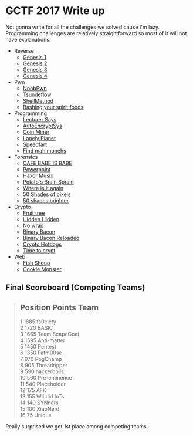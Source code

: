 # GCTF 2017 Write up

Not gonna write for all the challenges we solved cause I'm lazy. Programming challenges are relatively straightforward so most of it will not have explanations.

* Reverse
  * [Genesis 1](Reverse/Genesis1)
  * [Genesis 2](Reverse/Genesis2)
  * [Genesis 3](Reverse/Genesis3)
  * [Genesis 4](Reverse/Genesis4)
* Pwn
  * [NoobPwn](Pwn/NoobPwn)
  * [Tsundeflow](Pwn/tsundeflow)
  * [ShellMethod](Pwn/ShellMethod)
  * [Bashing your spirit foods](Pwn/Bashing_Your_Spirit_Foods)
* Programming
  * [Lecturer Says](Programming/Lecturer_Says)
  * [AutoEncryptSys](Programming/AutoEncryptSys)
  * [Coin Miner](Programming/CoinMiner)
  * [Lonely Planet](Programming/Lonely_Planet)
  * [Speedfart](Programming/Speedfart)
  * [Find mah monehs](Programming/Find_mah_monehs)
* Forensics
  * [CAFE BABE IS BABE](Forensics/CafeBabe)
  * [Powerpoint](Forensics/Powerpoint)
  * [Haxor Musix](Forensics/Haxor_Musix)
  * [Potato's Brain Sprain](Forensics/PotatoBrainSprain)
  * [Where is it again](Forensics/Where_Is_It_Again)
  * [50 Shades of pixels](Forensics/50shades)
  * [50 shades brighter](Forensics/50ShadesBrighter)
* Crypto
  * [Fruit tree](Crypto/fruittree)
  * [Hidden Hidden](Crypto/hiddenhidden)
  * [No wrap](Crypto/nowrap)
  * [Binary Bacon](Crypto/BinaryBacon)
  * [Binary Bacon Reloaded](Crypto/BinaryBacon_Reloaded)
  * [Crypto Hotdogs](Crypto/hotdogs)
  * [Time to crypt](Crypto/TimeToCrypt)
* Web
  * [Fish Shoup](web/FishShoup)
  * [Cookie Monster](web/CookieMonster)

## Final Scoreboard (Competing Teams)

>Position  Points   Team
>----------------------------------
>    1      1885    fs0ciety  
>    2      1720    BASIC  
>    3      1665    Team ScapeGoat  
>    4      1595    Anti-matter  
>    5      1450    Pentest  
>    6      1350    Fatm00se  
>    7       970    PogChamp  
>    8       905    Threadripper  
>    9       590    hackerboiis  
>   10       560    Pre-eminence  
>   11       540    Placeholder  
>   12       175    AFK  
>   13       155    Wil did IoTs  
>   14       140    SYNners  
>   15       100    XiaoNerd  
>   16        75    Unique  

Really surprised we got 1st place among competing teams.
